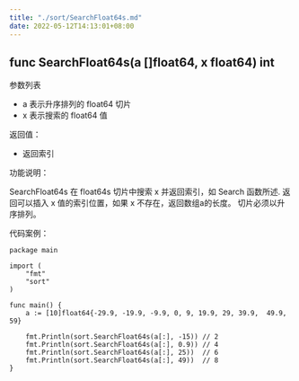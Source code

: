 ```yaml
---
title: "./sort/SearchFloat64s.md"
date: 2022-05-12T14:13:01+08:00
---
```

## func SearchFloat64s(a []float64, x float64) int

参数列表

- a 表示升序排列的 float64 切片
- x 表示搜索的 float64 值

返回值：

- 返回索引

功能说明：

SearchFloat64s 在 float64s 切片中搜索 x 并返回索引，如 Search 函数所述. 返回可以插入 x 值的索引位置，如果 x 不存在，返回数组a的长度。
切片必须以升序排列。

代码案例：

	package main
	
	import (
		"fmt"
		"sort"
	)
	
	func main() {
		a := [10]float64{-29.9, -19.9, -9.9, 0, 9, 19.9, 29, 39.9, 	49.9, 59}
	
		fmt.Println(sort.SearchFloat64s(a[:], -15)) // 2
		fmt.Println(sort.SearchFloat64s(a[:], 0.9)) // 4
		fmt.Println(sort.SearchFloat64s(a[:], 25))  // 6
		fmt.Println(sort.SearchFloat64s(a[:], 49))  // 8
	}	
	
